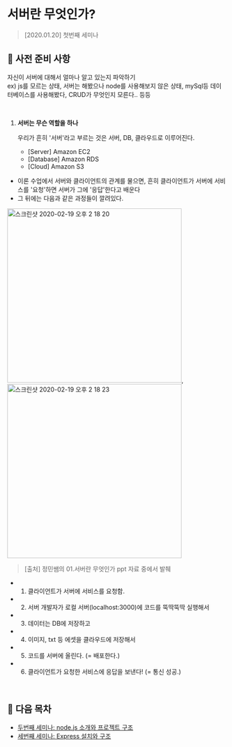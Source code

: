 # 서버란 무엇인가?
> [2020.01.20] 첫번째 세미나


## 📌 사전 준비 사항

자신이 서버에 대해서 얼마나 알고 있는지 파악하기  
ex) js를 모르는 상태, 서버는 해봤으나 node를 사용해보지 않은 상태, mySql등 데이터베이스를 사용해봤다, CRUD가 무엇인지 모른다.. 등등

<br/>

1. **서버는 무슨 역할을 하나**
  
   우리가 흔히 '서버'라고 부르는 것은 서버, DB, 클라우드로 이루어진다.
  
    - [Server] Amazon EC2
    - [Database] Amazon RDS
    - [Cloud] Amazon S3
    
  - 이론 수업에서 서버와 클라이언트의 관계를 물으면, 흔히 클라이언트가 서버에 서비스를 '요청'하면 서버가 그에 '응답'한다고 배운다
  - 그 뒤에는 다음과 같은 과정들이 깔려있다.
  
  <img width="400" alt="스크린샷 2020-02-19 오후 2 18 20" src="https://user-images.githubusercontent.com/44978839/74804253-0a4cfd80-5323-11ea-8343-75f4f3415249.png">, <img width="400" alt="스크린샷 2020-02-19 오후 2 18 23" src="https://user-images.githubusercontent.com/44978839/74804289-1c2ea080-5323-11ea-8ca0-267af7ab196b.png">
  
  > [출처] 정민쌤의 01.서버란 무엇인가 ppt 자료 중에서 발췌

  -  1. 클라이언트가 서버에 서비스를 요청함.
  -  2. 서버 개발자가 로컬 서버(localhost:3000)에 코드를 뚝딱뚝딱 실행해서
  -  3. 데이터는 DB에 저장하고
  -  4. 이미지, txt 등 에셋을 클라우드에 저장해서
  -  5. 코드를 서버에 올린다. (= 배포한다.)
  -  6. 클라이언트가 요청한 서비스에 응답을 보낸다! (= 통신 성공.)

<br/>

## 📌 다음 목차

- [두번째 세미나: node.js 소개와 프로젝트 구조](https://github.com/ttub-nii/Prepare-for-26-Server/blob/master/ttub-server/두번째%20세미나.md)
- [세번째 세미나: Express 설치와 구조](https://github.com/ttub-nii/Prepare-for-26-Server/blob/master/ttub-server/세번째%20세미나.md)
